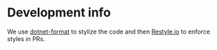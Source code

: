# Development info

We use [dotnet-format](https://github.com/dotnet/format) to stylize the code
and then [Restyle.io](https://github.com/restyled-io) to enforce styles in PRs.